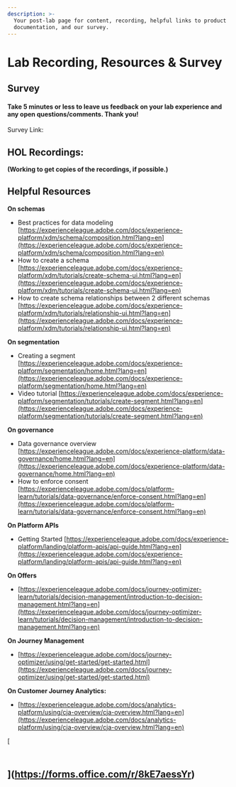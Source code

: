 ```yaml
---
description: >-
  Your post-lab page for content, recording, helpful links to product
  documentation, and our survey.
---
```


# Lab Recording, Resources & Survey

## Survey

#### Take 5 minutes or less to leave us  feedback on your lab experience and any open questions/comments. Thank you!

Survey Link:



## **HOL Recordings:**

**(Working to get copies of the recordings, if possible.)**



## Helpful Resources&#x20;

**On schemas**

* Best practices for data modeling [https://experienceleague.adobe.com/docs/experience-platform/xdm/schema/composition.html?lang=en](https://experienceleague.adobe.com/docs/experience-platform/xdm/schema/composition.html?lang=en)
* How to create a schema [https://experienceleague.adobe.com/docs/experience-platform/xdm/tutorials/create-schema-ui.html?lang=en](https://experienceleague.adobe.com/docs/experience-platform/xdm/tutorials/create-schema-ui.html?lang=en)
* How to create schema relationships between 2 different schemas [https://experienceleague.adobe.com/docs/experience-platform/xdm/tutorials/relationship-ui.html?lang=en](https://experienceleague.adobe.com/docs/experience-platform/xdm/tutorials/relationship-ui.html?lang=en)

**On segmentation**

* Creating a segment [https://experienceleague.adobe.com/docs/experience-platform/segmentation/home.html?lang=en](https://experienceleague.adobe.com/docs/experience-platform/segmentation/home.html?lang=en)
* Video tutorial [https://experienceleague.adobe.com/docs/experience-platform/segmentation/tutorials/create-segment.html?lang=en](https://experienceleague.adobe.com/docs/experience-platform/segmentation/tutorials/create-segment.html?lang=en)

**On governance**

* Data governance overview [https://experienceleague.adobe.com/docs/experience-platform/data-governance/home.html?lang=en](https://experienceleague.adobe.com/docs/experience-platform/data-governance/home.html?lang=en)
* How to enforce consent [https://experienceleague.adobe.com/docs/platform-learn/tutorials/data-governance/enforce-consent.html?lang=en](https://experienceleague.adobe.com/docs/platform-learn/tutorials/data-governance/enforce-consent.html?lang=en)

**On Platform APIs**

* Getting Started  [https://experienceleague.adobe.com/docs/experience-platform/landing/platform-apis/api-guide.html?lang=en](https://experienceleague.adobe.com/docs/experience-platform/landing/platform-apis/api-guide.html?lang=en)

**On Offers**

* [https://experienceleague.adobe.com/docs/journey-optimizer-learn/tutorials/decision-management/introduction-to-decision-management.html?lang=en](https://experienceleague.adobe.com/docs/journey-optimizer-learn/tutorials/decision-management/introduction-to-decision-management.html?lang=en)

**On Journey Management**&#x20;

* [https://experienceleague.adobe.com/docs/journey-optimizer/using/get-started/get-started.html](https://experienceleague.adobe.com/docs/journey-optimizer/using/get-started/get-started.html)

**On Customer Journey Analytics:**

* [https://experienceleague.adobe.com/docs/analytics-platform/using/cja-overview/cja-overview.html?lang=en](https://experienceleague.adobe.com/docs/analytics-platform/using/cja-overview/cja-overview.html?lang=en)



[\
](https://forms.office.com/r/8kE7aessYr)
----------------------------------------

